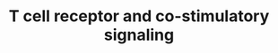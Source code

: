 ---
annotations:
- id: PW:0000315
  parent: regulatory pathway
  type: Pathway Ontology
  value: calcineurin signaling pathway
- id: CL:0000084
  parent: native cell
  type: Cell Type Ontology
  value: T cell
- id: PW:0000814
  parent: signaling pathway
  type: Pathway Ontology
  value: Toll-like receptor signaling pathway
- id: PW:0000317
  parent: regulatory pathway
  type: Pathway Ontology
  value: nuclear factor of activated T-cells signaling pathway
authors:
- Mbrandon
- Khanspers
- AlexanderPico
- Mkutmon
- Egonw
- AMTan
- MaintBot
- Eweitz
citedin:
- link: PMC8751594
  title: DNA methylation of ARHGAP30 is negatively associated with ARHGAP30 expression
    in lung adenocarcinoma, which reduces tumor immunity and is detrimental to patient
    survival (2021)
- link: PMC12301734
  title: Investigating Transcriptional Age Acceleration in Inflammatory Skin Diseases
communities:
- ExRNA
description: The activation and translocation of transcription factors NFAT, AP-1
  and NF-kappa-B via the co-stimulatory signaling cascade triggered by MHC peptide,
  B7 proteins and PD-L1. The activation of NFAT involves a Ca²⁺/calcineurin disruption
  of a massive RNA-protein complex prior to its translocation into the nucleus and
  ultimate transcription factor activity.  Proteins on this pathway have targeted
  assays available via the [CPTAC Assay Portal](https://assays.cancer.gov/available_assays?wp_id=WP2583).
last-edited: 2025-07-15
ndex: 42954b3f-8b65-11eb-9e72-0ac135e8bacf
organisms:
- Homo sapiens
redirect_from:
- /index.php/Pathway:WP2583
- /instance/WP2583
- /instance/WP2583_r139974
revision: r139974
schema-jsonld:
- '@context': https://schema.org/
  '@id': https://wikipathways.github.io/pathways/WP2583.html
  '@type': Dataset
  creator:
    '@type': Organization
    name: WikiPathways
  description: The activation and translocation of transcription factors NFAT, AP-1
    and NF-kappa-B via the co-stimulatory signaling cascade triggered by MHC peptide,
    B7 proteins and PD-L1. The activation of NFAT involves a Ca²⁺/calcineurin disruption
    of a massive RNA-protein complex prior to its translocation into the nucleus and
    ultimate transcription factor activity.  Proteins on this pathway have targeted
    assays available via the [CPTAC Assay Portal](https://assays.cancer.gov/available_assays?wp_id=WP2583).
  keywords:
  - AKT1
  - CALM1
  - CD28
  - CD8A
  - CD8B
  - CSNK1A1
  - CTLA4
  - Calcineurin
  - Ca²⁺
  - DAG
  - DYRK1A
  - DYRK2
  - FYN
  - GSK3A
  - GSK3B
  - IKK complex
  - IL2
  - IP3
  - ITK
  - LCK
  - NFAT1
  - NFKB1
  - NFKBIA
  - NRON
  - PDCD1
  - PDK1
  - PIP2
  - PIP3
  - PLCG1
  - PRKCA
  - PTEN
  - RASA1
  - RASGRP1
  - SHP1
  - TCRA
  - TCRB
  - ZAP70
  license: CC0
  name: T cell receptor and co-stimulatory signaling
seo: CreativeWork
title: T cell receptor and co-stimulatory signaling
wpid: WP2583
---
